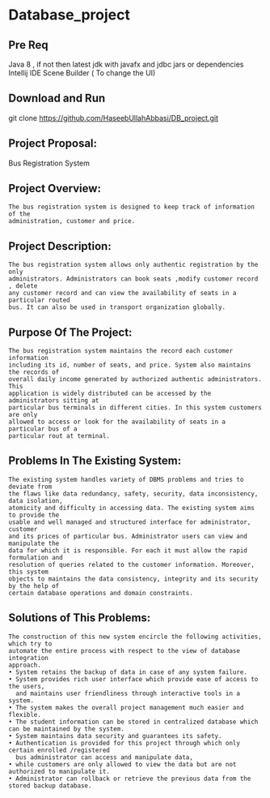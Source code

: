 # Database_project

## Pre Req
  
  Java 8  , if not then latest jdk with javafx and jdbc jars or dependencies
  Intellij IDE
  Scene Builder  ( To change the UI)
  

## Download and Run

  git clone https://github.com/HaseebUllahAbbasi/DB_project.git


## Project Proposal:
Bus Registration System

## Project Overview:
```
The bus registration system is designed to keep track of information of the
administration, customer and price.
```
## Project Description:
```
The bus registration system allows only authentic registration by the only
administrators. Administrators can book seats ,modify customer record , delete
any customer record and can view the availability of seats in a particular routed
bus. It can also be used in transport organization globally.
```
## Purpose Of The Project:
```
The bus registration system maintains the record each customer information
including its id, number of seats, and price. System also maintains the records of
overall daily income generated by authorized authentic administrators. This
application is widely distributed can be accessed by the administrators sitting at
particular bus terminals in different cities. In this system customers are only
allowed to access or look for the availability of seats in a particular bus of a
particular rout at terminal.
```
## Problems In The Existing System:
```
The existing system handles variety of DBMS problems and tries to deviate from
the flaws like data redundancy, safety, security, data inconsistency, data isolation,
atomicity and difficulty in accessing data. The existing system aims to provide the
usable and well managed and structured interface for administrator, customer
and its prices of particular bus. Administrator users can view and manipulate the
data for which it is responsible. For each it must allow the rapid formulation and
resolution of queries related to the customer information. Moreover, this system
objects to maintains the data consistency, integrity and its security by the help of
certain database operations and domain constraints.
```
## Solutions of This Problems:
```
The construction of this new system encircle the following activities, which try to
automate the entire process with respect to the view of database integration
approach.
• System retains the backup of data in case of any system failure.
• System provides rich user interface which provide ease of access to the users, 
  and maintains user friendliness through interactive tools in a system.
• The system makes the overall project management much easier and flexible.
• The student information can be stored in centralized database which can be maintained by the system.
• System maintains data security and guarantees its safety.
• Authentication is provided for this project through which only certain enrolled /registered 
  bus administrator can access and manipulate data,
• while customers are only allowed to view the data but are not authorized to manipulate it.
• Administrator can rollback or retrieve the previous data from the stored backup database.
```
